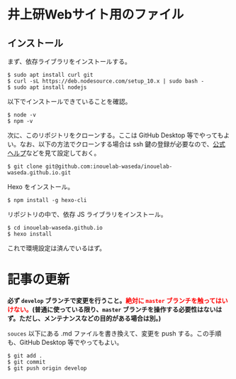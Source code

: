 # 井上研Webサイト用のファイル
## インストール
まず、依存ライブラリをインストールする。

```
$ sudo apt install curl git
$ curl -sL https://deb.nodesource.com/setup_10.x | sudo bash -
$ sudo apt install nodejs
```

以下でインストールできていることを確認。

```
$ node -v
$ npm -v
```

次に、このリポジトリをクローンする。ここは GitHub Desktop 等でやってもよい。なお、以下の方法でクローンする場合は ssh 鍵の登録が必要なので、[公式ヘルプ](https://help.github.com/en/articles/connecting-to-github-with-ssh)などを見て設定しておく。

```
$ git clone git@github.com:inouelab-waseda/inouelab-waseda.github.io.git
```

Hexo をインストール。

```
$ npm install -g hexo-cli
```

リポジトリの中で、依存 JS ライブラリをインストール。

```
$ cd inouelab-waseda.github.io
$ hexo install
```

これで環境設定は済んでいるはず。

# 記事の更新
**必ず `develop` ブランチで変更を行うこと。<font color="red">絶対に `master` ブランチを触ってはいけない。</font>(普通に使っている限り、`master` ブランチを操作する必要性はないはず。ただし、メンテナンスなどの目的がある場合は別。)**

`souces` 以下にある .md ファイルを書き換えて、変更を push する。この手順も、GitHub Desktop 等でやってもよい。

```
$ git add .
$ git commit
$ git push origin develop
```




